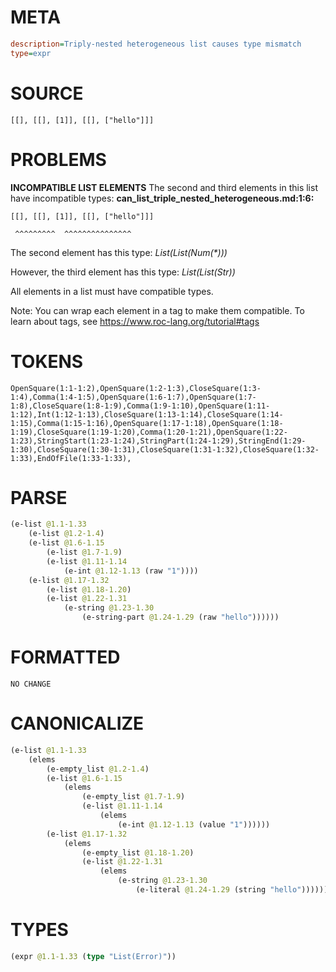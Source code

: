 # META
~~~ini
description=Triply-nested heterogeneous list causes type mismatch
type=expr
~~~
# SOURCE
~~~roc
[[], [[], [1]], [[], ["hello"]]]
~~~
# PROBLEMS
**INCOMPATIBLE LIST ELEMENTS**
The second and third elements in this list have incompatible types:
**can_list_triple_nested_heterogeneous.md:1:6:**
```roc
[[], [[], [1]], [[], ["hello"]]]
```
     ^^^^^^^^^  ^^^^^^^^^^^^^^^

The second element has this type:
    _List(List(Num(*)))_

However, the third element has this type:
    _List(List(Str))_

All elements in a list must have compatible types.

Note: You can wrap each element in a tag to make them compatible.
To learn about tags, see <https://www.roc-lang.org/tutorial#tags>

# TOKENS
~~~zig
OpenSquare(1:1-1:2),OpenSquare(1:2-1:3),CloseSquare(1:3-1:4),Comma(1:4-1:5),OpenSquare(1:6-1:7),OpenSquare(1:7-1:8),CloseSquare(1:8-1:9),Comma(1:9-1:10),OpenSquare(1:11-1:12),Int(1:12-1:13),CloseSquare(1:13-1:14),CloseSquare(1:14-1:15),Comma(1:15-1:16),OpenSquare(1:17-1:18),OpenSquare(1:18-1:19),CloseSquare(1:19-1:20),Comma(1:20-1:21),OpenSquare(1:22-1:23),StringStart(1:23-1:24),StringPart(1:24-1:29),StringEnd(1:29-1:30),CloseSquare(1:30-1:31),CloseSquare(1:31-1:32),CloseSquare(1:32-1:33),EndOfFile(1:33-1:33),
~~~
# PARSE
~~~clojure
(e-list @1.1-1.33
	(e-list @1.2-1.4)
	(e-list @1.6-1.15
		(e-list @1.7-1.9)
		(e-list @1.11-1.14
			(e-int @1.12-1.13 (raw "1"))))
	(e-list @1.17-1.32
		(e-list @1.18-1.20)
		(e-list @1.22-1.31
			(e-string @1.23-1.30
				(e-string-part @1.24-1.29 (raw "hello"))))))
~~~
# FORMATTED
~~~roc
NO CHANGE
~~~
# CANONICALIZE
~~~clojure
(e-list @1.1-1.33
	(elems
		(e-empty_list @1.2-1.4)
		(e-list @1.6-1.15
			(elems
				(e-empty_list @1.7-1.9)
				(e-list @1.11-1.14
					(elems
						(e-int @1.12-1.13 (value "1"))))))
		(e-list @1.17-1.32
			(elems
				(e-empty_list @1.18-1.20)
				(e-list @1.22-1.31
					(elems
						(e-string @1.23-1.30
							(e-literal @1.24-1.29 (string "hello")))))))))
~~~
# TYPES
~~~clojure
(expr @1.1-1.33 (type "List(Error)"))
~~~
